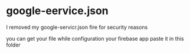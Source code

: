 # google-eervice.json


I removed my google-servicr.json fire for security reasons

you can get your file while configuration your firebase app paste it in this folder

